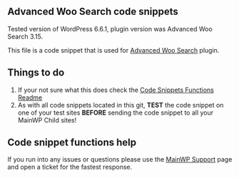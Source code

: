 ## Advanced Woo Search code snippets

Tested version of WordPress 6.6.1, plugin version was Advanced Woo Search 3.15.

This file is a code snippet that is used for [Advanced Woo Search](https://wordpress.org/plugins/advanced-woo-search/) plugin. 

## Things to do

1. If your not sure what this does check the [Code Snippets Functions Readme](https://github.com/mainwp/Code-Snippets-Functions/blob/master/README.md)
2. As with all code snippets located in this git, **TEST** the code snippet on one of your test sites **BEFORE** sending the code snippet to all your MainWP Child sites!

## Code snippet functions help

If you run into any issues or questions please use the [MainWP Support](https://mainwp.com/support/) page and open a ticket for the fastest response.
